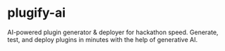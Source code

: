 # plugify-ai
AI-powered plugin generator &amp; deployer for hackathon speed. Generate, test, and deploy plugins in minutes with the help of generative AI.
